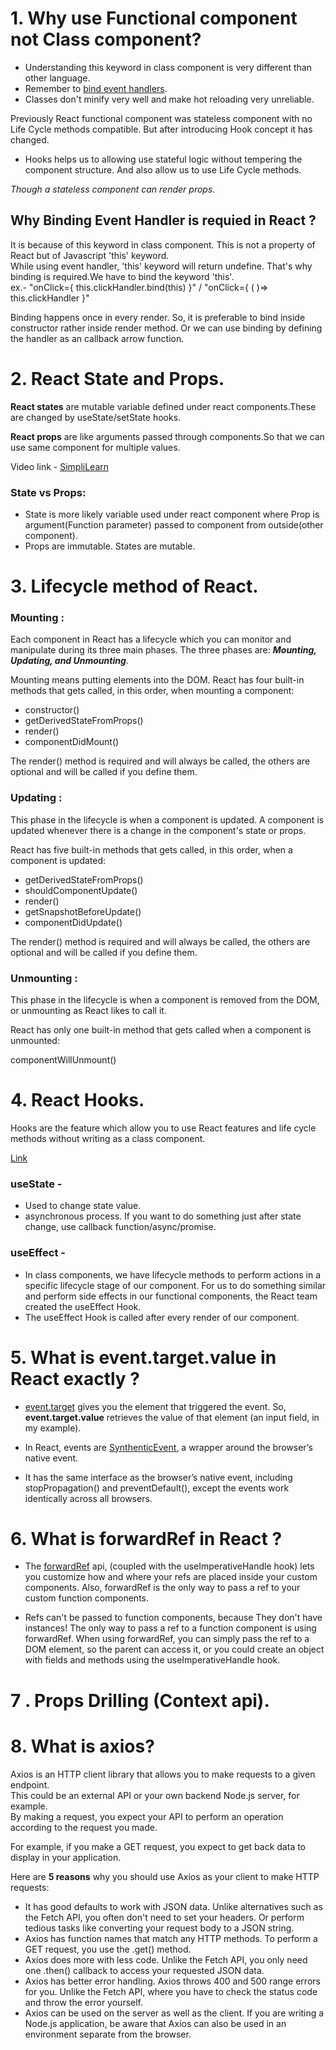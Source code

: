 # 1. Why use Functional component not Class component?
- Understanding this keyword in class component is very different than other language.
- Remember to [bind event handlers](https://www.youtube.com/watch?v=kVWpBtRjkCk&ab_channel=Codevolution).
- Classes don't minify very well and make hot reloading very unreliable.

Previously React functional component was stateless component with no Life Cycle methods compatible. But after introducing Hook concept it has changed.
- Hooks helps us to allowing use stateful logic without tempering the component structure. And also allow us to use Life Cycle methods.

*Though a stateless component can render props.*

## Why **Binding Event Handler** is requied in React ?
It is because of this keyword in class component. This is not a property of React but of Javascript 'this' keyword.     
While using event handler, 'this' keyword will return undefine. That's why binding is required.We have to bind the keyword 'this'.  
ex.-
"onClick={ this.clickHandler.bind(this) }" /
"onClick={ ( )=> this.clickHandler }"

Binding happens once in every render. So, it is preferable to bind inside constructor rather inside render method.
Or we can use binding by defining the handler as an callback arrow function.

# 2. React State and  Props.
**React states** are mutable variable defined under react components.These are changed by useState/setState hooks.  

**React props** are like arguments passed through components.So that we can use same component for multiple values.

Video link - [SimpliLearn](https://www.simplilearn.com/what-is-reactjs-props-article#:~:text=In%20ReactJS%2C%20the%20props%20are,components%20are%20read%2Donly%20components.)

### **State vs Props**:
- State is more likely variable used under react component where Prop is argument(Function parameter) passed to component from outside(other component).
- Props are immutable. States are mutable.

# 3. Lifecycle method of React.
### **Mounting :**
Each component in React has a lifecycle which you can monitor and manipulate during its three main phases.
The three phases are: ***Mounting, Updating, and Unmounting***.

Mounting means putting elements into the DOM.
React has four built-in methods that gets called, in this order, when mounting a component:

- constructor()
- getDerivedStateFromProps()
- render()
- componentDidMount()

The render() method is required and will always be called, the others are optional and will be called if you define them.

### **Updating :**
This phase in the lifecycle is when a component is updated.
A component is updated whenever there is a change in the component's state or props.

React has five built-in methods that gets called, in this order, when a component is updated:

- getDerivedStateFromProps()
- shouldComponentUpdate()
- render()
- getSnapshotBeforeUpdate()
- componentDidUpdate()

The render() method is required and will always be called, the others are optional and will be called if you define them.

### **Unmounting :**
This phase in the lifecycle is when a component is removed from the DOM, or unmounting as React likes to call it.

React has only one built-in method that gets called when a component is unmounted:

componentWillUnmount()

# 4. React Hooks.
Hooks are the feature which allow you to use React features and life cycle methods without writing as a class component.

[Link](https://www.codingninjas.com/codestudio/library/top-react-hooks-interview-questions)

### **useState -** 
- Used to change state value.
- asynchronous process. If you want to do something just after state change, use callback function/async/promise.

### **useEffect -**
- In class components, we have lifecycle methods to perform actions in a specific lifecycle stage of our component. For us to do something similar and perform side effects in our functional components, the React team created the useEffect Hook.
- The useEffect Hook is called after every render of our component.


# 5. What is event.target.value in React exactly ?
* [event.target](https://stackoverflow.com/questions/67014481/what-is-event-target-value-in-react-exactly) gives you the element that triggered the event. So, **event.target.value** retrieves the value of that element (an input field, in my example).

* In React, events are [SynthenticEvent](https://reactjs.org/docs/events.html), a wrapper around the browser’s native event.
* It has the same interface as the browser’s native event, including stopPropagation() and preventDefault(), except the events work identically across all browsers.

# 6. What is forwardRef in React ?
* The [forwardRef](https://stackoverflow.com/questions/66664209/how-can-i-use-forwardref-in-react) api, (coupled with the useImperativeHandle hook) lets you customize how and where your refs are placed inside your custom components. Also, forwardRef is the only way to pass a ref to your custom function components.

*  Refs can't be passed to function components, because They don't have instances! The only way to pass a ref to a function component is using forwardRef. When using forwardRef, you can simply pass the ref to a DOM element, so the parent can access it, or you could create an object with fields and methods using the useImperativeHandle hook.


# 7 . Props Drilling (Context api).

# 8. What is axios?
Axios is an HTTP client library that allows you to make requests to a given endpoint.  
This could be an external API or your own backend Node.js server, for example.  
By making a request, you expect your API to perform an operation according to the request you made.

For example, if you make a GET request, you expect to get back data to display in your application.

Here are **5 reasons** why you should use Axios as your client to make HTTP requests:
- It has good defaults to work with JSON data. Unlike alternatives such as the Fetch API, you often don't need to set your headers. Or perform tedious tasks like converting your request body to a JSON string.
- Axios has function names that match any HTTP methods. To perform a GET request, you use the .get() method.
- Axios does more with less code. Unlike the Fetch API, you only need one .then() callback to access your requested JSON data.
- Axios has better error handling. Axios throws 400 and 500 range errors for you. Unlike the Fetch API, where you have to check the status code and throw the error yourself.
- Axios can be used on the server as well as the client. If you are writing a Node.js application, be aware that Axios can also be used in an environment separate from the browser.



